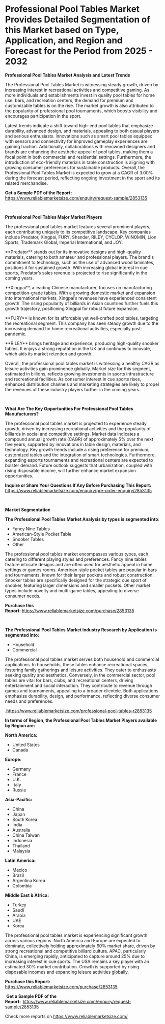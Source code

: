 <p><h1>Professional Pool Tables Market Provides Detailed Segmentation of this Market based on Type, Application, and Region and Forecast for the Period from 2025 - 2032</h1></p><p><strong>Professional Pool Tables Market Analysis and Latest Trends</strong></p>
<p><p>The Professional Pool Tables Market is witnessing steady growth, driven by increasing interest in recreational activities and competitive gaming. As more individuals and establishments invest in quality pool tables for home use, bars, and recreation centers, the demand for premium and customizable tables is on the rise. The market growth is also attributed to the popularity of professional pool tournaments, which boosts visibility and encourages participation in the sport. </p><p>Latest trends indicate a shift toward high-end pool tables that emphasize durability, advanced design, and materials, appealing to both casual players and serious enthusiasts. Innovations such as smart pool tables equipped with sensors and connectivity for improved gameplay experiences are gaining traction. Additionally, collaborations with renowned designers and brands are enhancing the aesthetic appeal of pool tables, making them a focal point in both commercial and residential settings. Furthermore, the introduction of eco-friendly materials in table construction is aligning with growing consumer preferences for sustainable products. Overall, the Professional Pool Tables Market is expected to grow at a CAGR of 3.00% during the forecast period, reflecting ongoing investment in the sport and its related merchandise.</p></p>
<p><strong>Get a Sample PDF of the Report:&nbsp;</strong> <a href="https://www.reliablemarketsize.com/enquiry/request-sample/2853135?utm_campaign=2248&utm_medium=2&utm_source=Github&utm_content=ia&utm_term=11032025&utm_id=professional-pool-tables">https://www.reliablemarketsize.com/enquiry/request-sample/2853135</a></p>
<p>&nbsp;</p>
<p><strong>Professional Pool Tables Major Market Players</strong></p>
<p><p>The professional pool tables market features several prominent players, each contributing uniquely to its competitive landscape. Key companies include Predator, Xingpai, FURY, Shender, RILEY, CYCLOP, WINOMIN, Lion Sports, Trademark Global, Imperial International, and JOY. </p><p>**Predator** stands out for its innovative designs and high-quality materials, catering to both amateur and professional players. The brand's commitment to technology, such as the use of advanced wood laminates, positions it for sustained growth. With increasing global interest in cue sports, Predator’s sales revenue is projected to rise significantly in the coming years.</p><p>**Xingpai**, a leading Chinese manufacturer, focuses on manufacturing competition-grade tables. With a growing domestic market and expansion into international markets, Xingpai’s revenues have experienced consistent growth. The rising popularity of billiards in Asian countries further fuels this growth trajectory, positioning Xingpai for robust future expansion.</p><p>**FURY** is known for its affordable yet well-crafted pool tables, targeting the recreational segment. This company has seen steady growth due to the increasing demand for home recreational activities, especially post-pandemic.</p><p>**RILEY** brings heritage and experience, producing high-quality snooker tables. It enjoys a strong reputation in the UK and continues to innovate, which aids its market retention and growth.</p><p>Overall, the professional pool tables market is witnessing a healthy CAGR as leisure activities gain prominence globally. Market size for this segment, estimated in billions, reflects growing investments in sports infrastructure and recreational facilities. As consumer interest in cue sports rises, enhanced distribution channels and marketing strategies are likely to propel the revenues of these industry players further in the coming years.</p></p>
<p>&nbsp;</p>
<p><strong>What Are The Key Opportunities For Professional Pool Tables Manufacturers?</strong></p>
<p><p>The professional pool tables market is projected to experience steady growth, driven by increasing recreational activities and the popularity of billiards in social and competitive settings. Market data indicates a compound annual growth rate (CAGR) of approximately 5% over the next five years, supported by innovations in table design, materials, and technology. Key growth trends include a rising preference for premium, customized tables and the integration of smart technologies. Furthermore, expanding esports tournaments and recreational centers are expected to bolster demand. Future outlook suggests that urbanization, coupled with rising disposable income, will further enhance market expansion opportunities.</p></p>
<p><strong>Inquire or Share Your Questions If Any Before Purchasing This Report:</strong> <a href="https://www.reliablemarketsize.com/enquiry/pre-order-enquiry/2853135?utm_campaign=2248&utm_medium=2&utm_source=Github&utm_content=ia&utm_term=11032025&utm_id=professional-pool-tables">https://www.reliablemarketsize.com/enquiry/pre-order-enquiry/2853135</a></p>
<p>&nbsp;</p>
<p><strong>Market Segmentation</strong></p>
<p><strong>The Professional Pool Tables Market Analysis by types is segmented into:</strong></p>
<p><ul><li>Fancy Nine Tables</li><li>American-Style Pocket Table</li><li>Snooker Tables</li><li>Other</li></ul></p>
<p><p>The professional pool tables market encompasses various types, each catering to different playing styles and preferences. Fancy nine tables feature intricate designs and are often used for aesthetic appeal in home settings or games rooms. American-style pocket tables are popular in bars and tournaments, known for their larger pockets and robust construction. Snooker tables are specifically designed for the strategic cue sport of snooker, featuring larger dimensions and smaller pockets. Other market types include novelty and multi-game tables, appealing to diverse consumer needs.</p></p>
<p><strong>Purchase this Report:&nbsp;</strong><a href="https://www.reliablemarketsize.com/purchase/2853135?utm_campaign=2248&utm_medium=2&utm_source=Github&utm_content=ia&utm_term=11032025&utm_id=professional-pool-tables">https://www.reliablemarketsize.com/purchase/2853135</a></p>
<p>&nbsp;</p>
<p><strong>The Professional Pool Tables Market Industry Research by Application is segmented into:</strong></p>
<p><ul><li>Household</li><li>Commercial</li></ul></p>
<p><p>The professional pool tables market serves both household and commercial applications. In households, these tables enhance recreational spaces, fostering family gatherings and leisure activities. They cater to enthusiasts seeking quality and aesthetics. Conversely, in the commercial sector, pool tables are vital for bars, clubs, and recreational centers, driving entertainment and social interaction. They contribute to revenue through games and tournaments, appealing to a broader clientele. Both applications emphasize durability, design, and performance, reflecting diverse consumer needs and preferences.</p></p>
<p><a href="https://www.reliablemarketsize.com/professional-pool-tables-r2853135?utm_campaign=2248&utm_medium=2&utm_source=Github&utm_content=ia&utm_term=11032025&utm_id=professional-pool-tables">&nbsp;https://www.reliablemarketsize.com/professional-pool-tables-r2853135</a></p>
<p><strong>In terms of Region, the Professional Pool Tables Market Players available by Region are:</strong></p>
<p>
    <p> <strong> North America: </strong>
        <ul>
            <li>United States</li>
            <li>Canada</li>
        </ul>
        </p> 
    <p> <strong> Europe: </strong>
        <ul>
            <li>Germany</li>
            <li>France</li>
            <li>U.K.</li>
            <li>Italy</li>
            <li>Russia</li>
        </ul>
        </p> 
    <p> <strong> Asia-Pacific: </strong>
        <ul>
            <li>China</li>
            <li>Japan</li>
            <li>South Korea</li>
            <li>India</li>
            <li>Australia</li>
            <li>China Taiwan</li>
            <li>Indonesia</li>
            <li>Thailand</li>
            <li>Malaysia</li>
        </ul>
        </p> 
    <p> <strong> Latin America: </strong>
        <ul>
            <li>Mexico</li>
            <li>Brazil</li>
            <li>Argentina Korea</li>
            <li>Colombia</li>
        </ul>
        </p> 
    <p> <strong> Middle East & Africa: </strong>
        <ul>
            <li>Turkey</li>
            <li>Saudi</li>
            <li>Arabia</li>
            <li>UAE</li>
            <li>Korea</li>
        </ul>
    </p>
    </p>
<p><p>The professional pool tables market is experiencing significant growth across various regions. North America and Europe are expected to dominate, collectively holding approximately 60% market share, driven by strong recreational and competitive billiard culture. APAC, particularly China, is emerging rapidly, anticipated to capture around 25% due to increasing interest in cue sports. The USA remains a key player with an estimated 30% market contribution. Growth is supported by rising disposable incomes and expanding leisure activities globally.</p></p>
<p><strong>Purchase this Report: </strong><a href="https://www.reliablemarketsize.com/purchase/2853135?utm_campaign=2248&utm_medium=2&utm_source=Github&utm_content=ia&utm_term=11032025&utm_id=professional-pool-tables">https://www.reliablemarketsize.com/purchase/2853135</a></p>
<p>&nbsp;<strong>Get a Sample PDF of the Report:&nbsp;&nbsp;</strong><a href="https://www.reliablemarketsize.com/enquiry/request-sample/2853135?utm_campaign=2248&utm_medium=2&utm_source=Github&utm_content=ia&utm_term=11032025&utm_id=professional-pool-tables">https://www.reliablemarketsize.com/enquiry/request-sample/2853135</a></p>
<p><strong></strong></p>
<p>Check more reports on <a href="https://www.reliablemarketsize.com/?utm_campaign=2248&utm_medium=2&utm_source=Github&utm_content=ia&utm_term=11032025&utm_id=professional-pool-tables">https://www.reliablemarketsize.com/</a></p>